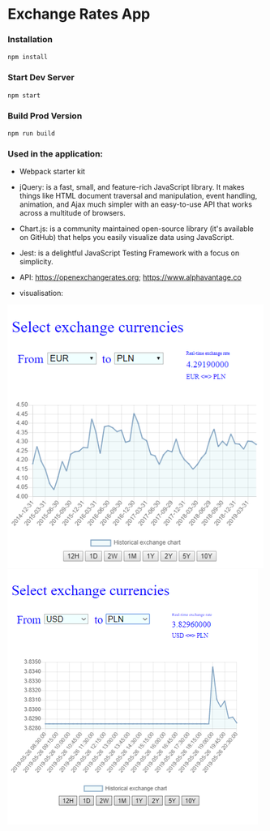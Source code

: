 # Exchange Rates App

### Installation

```
npm install
```

### Start Dev Server

```
npm start
```

### Build Prod Version

```
npm run build
```

### Used in the application:


* Webpack starter kit

* jQuery:
 is a fast, small, and feature-rich JavaScript library. It makes things like HTML document traversal and manipulation, event handling, animation, and Ajax much simpler with an easy-to-use API that works across a multitude of browsers.

* Chart.js: is a community maintained open-source library (it's available on GitHub) that helps you easily visualize data using JavaScript.

* Jest: is a delightful JavaScript Testing Framework with a focus on simplicity.
* API:
https://openexchangerates.org; https://www.alphavantage.co

* visualisation:

![](simple2.png)
![](simple.png)
